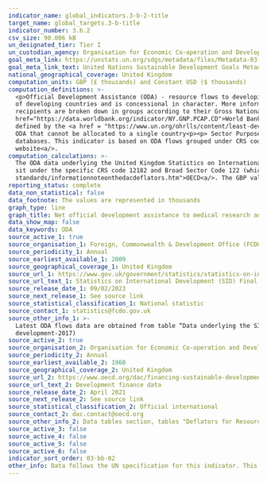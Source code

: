 ```yaml
---
indicator_name: global_indicators.3-b-2-title
target_name: global_targets.3-b-title
indicator_number: 3.b.2
csv_size: 90.006 kB
un_designated_tier: Tier I
un_custodian_agency: Organisation for Economic Co-operation and Development (OECD)
goal_meta_link: https://unstats.un.org/sdgs/metadata/files/Metadata-03-0B-02.pdf
goal_meta_link_text: United Nations Sustainable Development Goals Metadata (PDF 210 KB)
national_geographical_coverage: United Kingdom
computation_units: GBP (£ thousands) and Constant USD ($ thousands)
computation_definitions: >-
  <p>Official Development Assistance (ODA) - resource flows to developing countries and multilateral organisations provided by official agencies (e.g. the UK Government) or their executive agencies. Each transaction is administered for the promotion of the economic development and welfare
  of developing countries and is concessional in character. More information on ODA can be found on the <a href="http://www.oecd.org/development/financing-sustainable-development/development-finance-standards/officialdevelopmentassistancedefinitionandcoverage.htm">OECD website</a>. ODA
  recipients are broken down in groups according to their Gross National Income (GNI) per capita.<p>Country income classification - the Development Assistance Committee (DAC) list of countries eligible to receive ODA is based on Gross National Income per capita as published by the <a
  href="https://data.worldbank.org/indicator/NY.GNP.PCAP.CD">World Bank</a>. All low and middle income countries are included, with the exception of G8 members, EU members, and countries with a firm date for entry into the EU. The list also includes all Least Developed Countries (LDCs) as
  defined by the <a href = "https://www.un.org/ohrlls/content/least-developed-countries%20">United Nations (UN)</a>.<p>LDCs - Least Developed Countries<p>LMICs - Lower-middle Income Countries<p>UMICs - Upper Middle Income Countries<p>Other LICs - Other Low Income Countries<p>Undefined -
  ODA that cannot be allocated to a single country<p><p> Sector Purpose Codes (CRS codes) - the DAC Secretariat maintains various code lists which are used by donors to report on their aid flows to the DAC databases. In addition, these codes are used to classify information in the DAC
  databases. This indicator is based on ODA flows grouped under CRS code 12182 (medical research) and all codes in the 122 series (basic health). The sector classification codes can be found on the <a href = "http://www.oecd.org/dac/stats/purposecodessectorclassification.htm">OECD
  website<a/>.
computation_calculations: >-
  The ODA data underlying the United Kingdom Statistics on International Development (SID) was summed around appropriate aid description CRS codes and recipient country income classification. The codes used to measure net ODA to the medical research and basic health sectors were those that
  sit under the specific CRS code 12182 and Broad Sector Code 122 (which corresponds to all CRS codes in the 122 series). The constant USD conversion was done using methodology specified by the <a href="https://www.oecd.org/dac/financing-sustainable-development/development-finance-
  standards/informationnoteonthedacdeflators.htm">OECD<a/>. The GBP values were converted with the USD exchange rate for the respective year, and then a deflator with base year 2019 was applied to transform the current USD values to constant 2019 USD values  (see Source 2).
reporting_status: complete
data_non_statistical: false
data_footnote: The values are represented in thousands
graph_type: line
graph_title: Net official development assistance to medical research and basic health sectors
data_show_map: false
data_keywords: ODA
source_active_1: true
source_organisation_1: Foreign, Commonwealth & Development Office (FCDO)
source_periodicity_1: Annual
source_earliest_available_1: 2009
source_geographical_coverage_1: United Kingdom
source_url_1: https://www.gov.uk/government/statistics/statistics-on-international-development-final-uk-aid-spend-2021
source_url_text_1: Statistics on International Development (SID) Final UK Aid Spend 2021
source_release_date_1: 09/02/2023
source_next_release_1: See source link
source_statistical_classification_1: National statistic
source_contact_1: statistics@fcdo.gov.uk
source_other_info_1: >-
  Latest ODA flows data are obtained from table “Data underlying the SID publication” (see relevant CRS code and BroadSectorCode in National Metadata tab). Previous data (2009 to 2016) are available from [SID for 2017](https://www.gov.uk/government/statistics/statistics-on-international-
  development-2017)
source_active_2: true
source_organisation_2: Organisation for Economic Co-operation and Development (OECD)
source_periodicity_2: Annual
source_earliest_available_2: 1960
source_geographical_coverage_2: United Kingdom
source_url_2: https://www.oecd.org/dac/financing-sustainable-development/development-finance-data/
source_url_text_2: Development finance data
source_release_date_2: April 2021
source_next_release_2: See source link
source_statistical_classification_2: Official international
source_contact_2: dac.contact@oecd.org
source_other_info_2: Data tables section, tables "Deflators for Resource Flows from DAC Countries (2020=100).xls" and "Annual Exchange Rates for DAC Donor Countries from 1960 to 2021.xls"
source_active_3: false
source_active_4: false
source_active_5: false
source_active_6: false
indicator_sort_order: 03-bb-02
other_info: Data follows the UN specification for this indicator. This indicator has not been identified in collaboration with topic experts.
---
```

